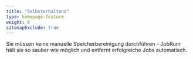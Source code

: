 ```yaml
---
title: "Selbsterhaltend"
type: homepage-feature
weight: 8
sitemapExclude: true
---
```

Sie müssen keine manuelle Speicherbereinigung durchführen - JobRunr hält sie so sauber wie möglich und entfernt erfolgreiche Jobs automatisch.